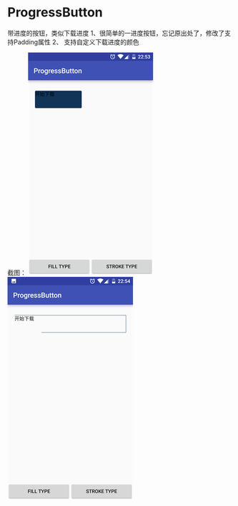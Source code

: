 # ProgressButton
带进度的按钮，类似下载进度
1、很简单的一进度按钮，忘记原出处了，修改了支持Padding属性
2、 支持自定义下载进度的颜色

截图：
![image](https://github.com/xuanu/ProgressButton/raw/master/screenshots/Screenshot_20160827-225400.png)
![image](https://github.com/xuanu/ProgressButton/raw/master/screenshots/Screenshot_20160827-225404.png)

